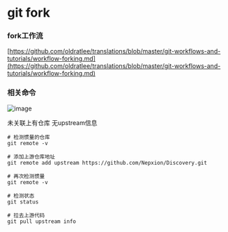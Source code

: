 # git fork
### fork工作流
[https://github.com/oldratlee/translations/blob/master/git-workflows-and-tutorials/workflow-forking.md](https://github.com/oldratlee/translations/blob/master/git-workflows-and-tutorials/workflow-forking.md)

### 相关命令


![image](images/x8q9cGiXS530Ob7BkwZX96s8qD8f7B6O8msC_E4oItA.png)


未关联上有仓库 无upstream信息

```Plain Text
# 检测惯量的仓库
git remote -v

# 添加上游仓库地址
git remote add upstream https://github.com/Nepxion/Discovery.git

# 再次检测惯量
git remote -v

# 检测状态
git status

# 拉去上游代码
git pull upstream info
```
